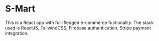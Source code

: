 # S-Mart

This is a React app with full-fledged e-commerce fuctionality.
The stack used is ReactJS, TailwindCSS, Firebase authentication, Stripe payment integration.
